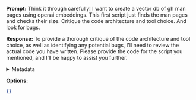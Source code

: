 **Prompt:**
Think it through carefully! I want to create a vector db of gh man pages using openai embeddings. This first script just finds the man pages and checks their size. Critique the code architecture and tool choice. And look for bugs.

**Response:**
To provide a thorough critique of the code architecture and tool choice, as well as identifying any potential bugs, I'll need to review the actual code you have written. Please provide the code for the script you mentioned, and I'll be happy to assist you further.

<details><summary>Metadata</summary>

- Duration: 2206 ms
- Datetime: 2023-08-25T13:35:08.925017
- Model: gpt-3.5-turbo-0613

</details>

**Options:**
```json
{}
```

